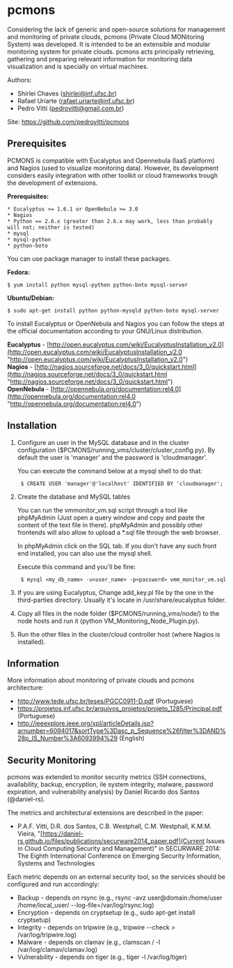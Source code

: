 pcmons
=========

Considering the lack of generic and open-source solutions for management and monitoring 
of private clouds, pcmons (Private Cloud MONitoring System) was developed. It is intended 
to be an extensible and modular monitoring system for private clouds. pcmons acts 
principally retrieving, gathering and preparing relevant information for monitoring data 
visualization and is specially on virtual machines.

Authors:

* Shirlei Chaves (shirlei@inf.ufsc.br)
* Rafael Uriarte (rafael.uriarte@inf.ufsc.br)
* Pedro Vitti (pedrovitti@gmail.com.br)

Site: https://github.com/pedrovitti/pcmons


Prerequisites
--------


PCMONS is compatible with Eucalyptus and Opennebula (IaaS platform) and Nagios (used to visualize monitoring data). 
However, its development considers easily integration with other toolkit or cloud frameworks trough the development 
of extensions.

**Prerequisites:**

    * Eucalyptus >= 1.6.1 or OpenNebula >= 3.0
    * Nagios
    * Python == 2.6.x (greater than 2.6.x may work, less than probably will not; neither is tested)
    * mysql
    * mysql-python
    * python-boto

You can use package manager to install these packages.

**Fedora:**

    $ yum install python mysql-python python-boto mysql-server

**Ubuntu/Debian:**

    $ sudo apt-get install python python-mysqld python-boto mysql-server
    

To install Eucalyptus or OpenNebula and Nagios you can follow the steps at the official documentation according to your GNU/Linux distribution.

**Eucalyptus** - [http://open.eucalyptus.com/wiki/EucalyptusInstallation_v2.0](http://open.eucalyptus.com/wiki/EucalyptusInstallation_v2.0 "http://open.eucalyptus.com/wiki/EucalyptusInstallation_v2.0") <br>
**Nagios** 	   - [http://nagios.sourceforge.net/docs/3_0/quickstart.html](http://nagios.sourceforge.net/docs/3_0/quickstart.html "http://nagios.sourceforge.net/docs/3_0/quickstart.html") <br>
**OpenNebula** - [http://opennebula.org/documentation:rel4.0](http://opennebula.org/documentation:rel4.0 "http://opennebula.org/documentation:rel4.0") <br>

Installation
--------


1. Configure an user in the MySQL database and in the cluster configuration ($PCMONS/running_vms/cluster/cluster_config.py). By default the user is 'manager' and the password is 'cloudmanager'.
 
    You can execute the command below at a mysql shell to do that:

        $ CREATE USER 'manager'@'localhost' IDENTIFIED BY 'cloudmanager';

2. Create the database and MySQL tables 

    You can run the vmmonitor_vm.sql script through a tool like phpMyAdmin (Just open a query window and copy and paste the content of the text file in there). phpMyAdmin and possibly other frontends will also allow to upload a *.sql file through the web browser. 
    
    In phpMyAdmin click on the SQL tab. If you don't have any such front end installed, you can also use the mysql shell.
    
    Execute this command and you'll be fine: 

        $ mysql <my_db_name> -u<user_name> -p<password> vmm_monitor_vm.sql

3. If you are using Eucalyptus, Change add_key.pl file by the one in the third-parties directory. Usually it's locate in /usr/share/eucalyptus folder.

4. Copy all files in the node folder ($PCMONS/running_vms/node/) to the node hosts and run it (python VM_Monitoring_Node_Plugin.py).

5. Run the other files in the cluster/cloud controller host (where Nagios is installed).


Information
--------


More information about monitoring of private clouds and pcmons architecture:
 * http://www.tede.ufsc.br/teses/PGCC0911-D.pdf (Portuguese)
 * https://projetos.inf.ufsc.br/arquivos_projetos/projeto_1285/Principal.pdf (Portuguese)
 * http://ieeexplore.ieee.org/xpl/articleDetails.jsp?arnumber=6094017&sortType%3Dasc_p_Sequence%26filter%3DAND%28p_IS_Number%3A6093994%29 (English)

Security Monitoring
--------

 pcmons was extended to monitor security metrics (SSH connections, availability, backup, encryption, ile system integrity, malware, password expiration, and vulnerability analysis) by Daniel Ricardo dos Santos (@daniel-rs). 
 
 The metrics and architectural extensions are described in the paper:
 * P.A.F. Vitti, D.R. dos Santos, C.B. Westphall, C.M. Westphall, K.M.M. Vieira, "[https://daniel-rs.github.io/files/publications/securware2014_paper.pdf](Current Issues in Cloud Computing Security and Management)" in SECURWARE 2014: The Eighth International Conference on Emerging Security Information, Systems and Technologies
 
 Each metric depends on an external security tool, so the services should be configured and run accordingly:
 * Backup - depends on rsync (e.g., rsync -avz user@domain:/home/user /home/local_user/ --log-file=/var/log/rsync.log)
 * Encryption - depends on cryptsetup (e.g., sudo apt-get install cryptsetup)
 * Integrity - depends on tripwire (e.g., tripwire --check > /var/log/tripwire.log) 
 * Malware - depends on clamav (e.g., clamscan / -l /var/log/clamav/clamav.log)
 * Vulnerability - depends on tiger (e.g., tiger -l /var/log/tiger)